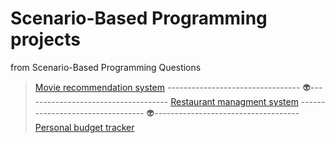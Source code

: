 # Scenario-Based Programming projects
 from Scenario-Based Programming Questions
> [Movie recommendation system](https://scenario-based-programming-projects-29er.vercel.app/)
> --------------------------------- 👽------------------------------------
> [Restaurant managment system](https://scenario-based-programming-projects-mb2x.vercel.app/)
> --------------------------------- 👽------------------------------------
> [Personal budget tracker](https://scenario-based-programming-projects.vercel.app/)
> 

